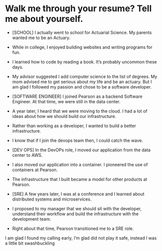 # Walk me through your resume? Tell me about yourself.

- [SCHOOL] I actually went to school for Actuarial Science. My parents wanted me to be an Actuary. 
- While in college, I enjoyed building websites and writing programs for fun. 
- I learned how to code by reading a book. It’s probably uncommon these days. 
- My advisor suggested I add computer science to the list of degrees. My mom advised me to get serious about my life and be an actuary. But I am glad I followed my passion and chose to be a software developer. 

- [SOFTWARE ENGINEER] I joined Pearson as a backend Software Engineer. At that time, we were still in the data center. 
- A year later, I heard that we were moving to the cloud. I had a lot of ideas about how we should build our infrastructure. 
- Rather than working as a developer, I wanted to build a better infrastructure. 
- I know that if I join the devops team then, I could catch the wave. 

- [DEV OPS] In the DevOPs role, I moved our application from the data center to AWS. 
- I also moved our application into a container. I pioneered the use of containers at Pearson. 
- The infrastructure that I built became a model for other products at Pearson.

- [SRE] A few years later, I was at a conference and I learned about distributed systems and microservices. 
- I proposed to my manager that we should sit with the developer, understand their workflow and build the infrastructure with the development team. 
- Right about that time, Pearson transitioned me to a SRE role. 

I am glad I found my calling early, I’m glad did not play it safe, instead I was a little bit swashbuckling
